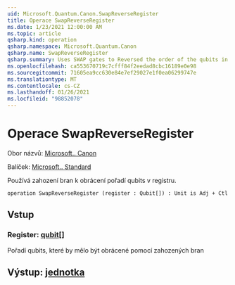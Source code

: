 ```yaml
---
uid: Microsoft.Quantum.Canon.SwapReverseRegister
title: Operace SwapReverseRegister
ms.date: 1/23/2021 12:00:00 AM
ms.topic: article
qsharp.kind: operation
qsharp.namespace: Microsoft.Quantum.Canon
qsharp.name: SwapReverseRegister
qsharp.summary: Uses SWAP gates to Reversed the order of the qubits in a register.
ms.openlocfilehash: ca553670719c7cfff84f2eedad8cbc16189e0e98
ms.sourcegitcommit: 71605ea9cc630e84e7ef29027e1f0ea06299747e
ms.translationtype: MT
ms.contentlocale: cs-CZ
ms.lasthandoff: 01/26/2021
ms.locfileid: "98852078"
---
```

# <a name="swapreverseregister-operation"></a>Operace SwapReverseRegister

Obor názvů: [Microsoft.. Canon](xref:Microsoft.Quantum.Canon)

Balíček: [Microsoft.. Standard](https://nuget.org/packages/Microsoft.Quantum.Standard)


Používá zahození bran k obrácení pořadí qubits v registru.

```qsharp
operation SwapReverseRegister (register : Qubit[]) : Unit is Adj + Ctl
```


## <a name="input"></a>Vstup

### <a name="register--qubit"></a>Register: [qubit](xref:microsoft.quantum.lang-ref.qubit)[]

Pořadí qubits, které by mělo být obrácené pomocí zahozených bran



## <a name="output--unit"></a>Výstup: [jednotka](xref:microsoft.quantum.lang-ref.unit)

